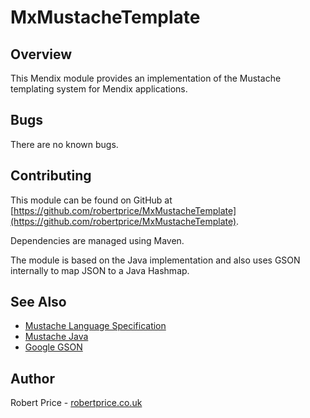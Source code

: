 # MxMustacheTemplate

## Overview

This Mendix module provides an implementation of the Mustache templating system for Mendix applications. 

## Bugs

There are no known bugs.

## Contributing

This module can be found on GitHub at [https://github.com/robertprice/MxMustacheTemplate](https://github.com/robertprice/MxMustacheTemplate).

Dependencies are managed using Maven.

The module is based on the Java implementation and also uses GSON internally to map JSON to a Java Hashmap.

## See Also

* [Mustache Language Specification](https://mustache.github.io/mustache.5.html)
* [Mustache Java](https://github.com/spullara/mustache.java)
* [Google GSON](https://github.com/google/gson)

## Author

Robert Price - [robertprice.co.uk](https://www.robertprice.co.uk)